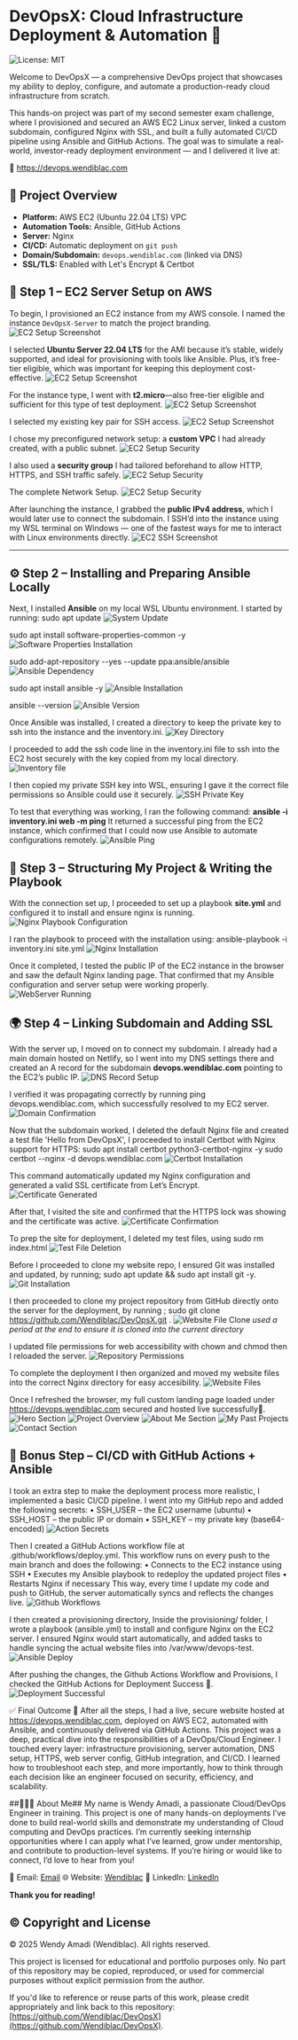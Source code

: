 # DevOpsX: Cloud Infrastructure Deployment & Automation 🚀
![License: MIT](https://img.shields.io/badge/License-MIT-yellow.svg)

Welcome to DevOpsX — a comprehensive DevOps project that showcases my ability to deploy, configure, and automate a production-ready cloud infrastructure from scratch.

This hands-on project was part of my second semester exam challenge, where I provisioned and secured an AWS EC2 Linux server, linked a custom subdomain, configured Nginx with SSL, and built a fully automated CI/CD pipeline using Ansible and GitHub Actions.
The goal was to simulate a real-world, investor-ready deployment environment — and I delivered it live at:

🔗 https://devops.wendiblac.com

## 🔧 Project Overview

- **Platform:** AWS EC2 (Ubuntu 22.04 LTS) VPC
- **Automation Tools:** Ansible, GitHub Actions
- **Server:** Nginx
- **CI/CD:** Automatic deployment on `git push`
- **Domain/Subdomain:** `devops.wendiblac.com` (linked via DNS)
- **SSL/TLS:** Enabled with Let's Encrypt & Certbot


## 🚀 Step 1 – EC2 Server Setup on AWS

To begin, I provisioned an EC2 instance from my AWS console. I named the instance `DevOpsX-Server` to match the project branding.
![EC2 Setup Screenshot](./screenshots/ec2-name.png)

I selected **Ubuntu Server 22.04 LTS** for the AMI because it’s stable, widely supported, and ideal for provisioning with tools like Ansible. Plus, it’s free-tier eligible, which was important for keeping this deployment cost-effective.
![EC2 Setup Screenshot](./screenshots/ec2-ubuntu.png)

For the instance type, I went with **t2.micro**—also free-tier eligible and sufficient for this type of test deployment.
![EC2 Setup Screenshot](./screenshots/ec2-type.png)

I selected my existing key pair for SSH access.
![EC2 Setup Screenshot](./screenshots/ec2-key.png)

I chose my preconfigured network setup: a **custom VPC** I had already created, with a public subnet.
![EC2 Setup Security](./screenshots/vpc.png) 

I also used a **security group** I had tailored beforehand to allow HTTP, HTTPS, and SSH traffic safely.
![EC2 Setup Security](./screenshots/ec2-sg.png)

The complete Network Setup.
![EC2 Setup Security](./screenshots/ec2-network.png)

After launching the instance, I grabbed the **public IPv4 address**, which I would later use to connect the subdomain. 
I SSH’d into the instance using my WSL terminal on Windows — one of the fastest ways for me to interact with Linux environments directly.
![EC2 SSH Screenshot](./screenshots/ssh.png)

---

## ⚙️ Step 2 – Installing and Preparing Ansible Locally

Next, I installed **Ansible** on my local WSL Ubuntu environment. I started by running:
sudo apt update
![System Update](./screenshots/sys-update.png)

sudo apt install software-properties-common -y
![Software Properties Installation](./screenshots/software-install.png)

sudo add-apt-repository --yes --update ppa:ansible/ansible
![Ansible Dependency](./screenshots/ppa-ansible.png)

sudo apt install ansible -y
![Ansible Installation](./screenshots/ansible.png)

ansible --version
![Ansible Version](./screenshots/ansible-v.png)

Once Ansible was installed, I created a directory to keep the private key to ssh into the instance and the inventory.ini.
![Key Directory](./screenshots/key-dir.png)

I proceeded to add the ssh code line in the inventory.ini file to ssh into the EC2 host securely with the key copied from my local directory.
![Inventory file](./screenshots/inventory.png)

I then copied my private SSH key into WSL, ensuring I gave it the correct file permissions so Ansible could use it securely.
![SSH Private Key](./screenshots/key.png)

To test that everything was working, I ran the following command:
**ansible -i inventory.ini web -m ping**
It returned a successful ping from the EC2 instance, which confirmed that I could now use Ansible to automate configurations remotely.
![Ansible Ping](./screenshots/ansible-ping.png)

## 📁 Step 3 – Structuring My Project & Writing the Playbook

With the connection set up, I proceeded to set up a playbook **site.yml** and configured it to install and ensure nginx is running. 
![Nginx Playbook Configuration](./screenshots/playbook-nginx.png)

I ran the playbook to proceed with the installation using:
ansible-playbook -i inventory.ini site.yml
![Nginx Installation](./screenshots/nginx.png)

Once it completed, I tested the public IP of the EC2 instance in the browser and saw the default Nginx landing page. That confirmed that my Ansible configuration and server setup were working properly.
![WebServer Running](./screenshots/webserver.png)

## 🌍 Step 4 – Linking Subdomain and Adding SSL

With the server up, I moved on to connect my subdomain. I already had a main domain hosted on Netlify, so I went into my DNS settings there and created an A record for the subdomain **devops.wendiblac.com** pointing to the EC2’s public IP.
![DNS Record Setup](./screenshots/dns.png)

I verified it was propagating correctly by running ping devops.wendiblac.com, which successfully resolved to my EC2 server.
![Domain Confirmation](./screenshots/devops-ping.png)

Now that the subdomain worked, I deleted the default Nginx file and created a test file 'Hello from DevOpsX', I proceeded to install Certbot with Nginx support for HTTPS:
sudo apt install certbot python3-certbot-nginx -y
sudo certbot --nginx -d devops.wendiblac.com
![Certbot Installation](./screenshots/certbot-inst.png)

This command automatically updated my Nginx configuration and generated a valid SSL certificate from Let’s Encrypt. 
![Certificate Generated](./screenshots/cert.png)

After that, I visited the site and confirmed that the HTTPS lock was showing and the certificate was active.
![Certificate Confirmation](./screenshots/test-site.png)

To prep the site for deployment, I deleted my test files, using sudo rm index.html
![Test File Deletion](./screenshots/rm-testfile.png) 

Before I proceeded to clone my website repo, I ensured Git was installed and updated, by running; sudo apt update && sudo apt install git -y.
![Git Installation](./screenshots/git-inst.png) 

I then proceeded to clone my project repository from GitHub directly onto the server for the deployment, by running ; sudo git clone https://github.com/Wendiblac/DevOpsX.git .
![Website File Clone](./screenshots/repo.png)
_used a period at the end to ensure it is cloned into the current directory_

I updated file permissions for web accessibility with chown and chmod then I reloaded the server.
![Repository Permissions](./screenshots/repo-perm.png)

To complete the deployment I then organized and moved my website files into the correct Nginx directory for easy accesibility.
![Website Files](./screenshots/site-files.png)
 
Once I refreshed the browser, my full custom landing page loaded under https://devops.wendiblac.com secured and hosted live successfully🚀.
![Hero Section](./screenshots/hero.png)
![Project Overview](./screenshots/overview.png)
![About Me Section](./screenshots/about.png)
![My Past Projects](./screenshots/projects.png)
![Contact Section](./screenshots/contact.png)


## 🔁 Bonus Step – CI/CD with GitHub Actions + Ansible
I took an extra step to make the deployment process more realistic, I implemented a basic CI/CD pipeline.
I went into my GitHub repo and added the following secrets:
•	SSH_USER – the EC2 username (ubuntu)
•	SSH_HOST – the public IP or domain
•	SSH_KEY – my private key (base64-encoded)
![Action Secrets](./screenshots/secrets.png)

Then I created a GitHub Actions workflow file at .github/workflows/deploy.yml. This workflow runs on every push to the main branch and does the following:
•	Connects to the EC2 instance using SSH
•	Executes my Ansible playbook to redeploy the updated project files
•	Restarts Nginx if necessary
This way, every time I update my code and push to GitHub, the server automatically syncs and reflects the changes live.
![Github Workflows](./screenshots/deploy-yml.png)


I then created a provisioning directory, Inside the provisioning/ folder, I wrote a playbook (ansible.yml) to install and configure Nginx on the EC2 server. I ensured Nginx would start automatically, and added tasks to handle syncing the actual website files into /var/www/devops-test.
![Ansible Deploy](./screenshots/ansible-yml.png)

After pushing the changes, the Github Actions Workflow and Provisions, I checked the GitHub Actions for Deployment Success 🚀.
![Deployment Successful](./screenshots/deployed.png)


✅ Final Outcome 🍾
After all the steps, I had a live, secure website hosted at https://devops.wendiblac.com, deployed on AWS EC2, automated with Ansible, and continuously delivered via GitHub Actions.
This project was a deep, practical dive into the responsibilities of a DevOps/Cloud Engineer. I touched every layer: infrastructure provisioning, server automation, DNS setup, HTTPS, web server config, GitHub integration, and CI/CD.
I learned how to troubleshoot each step, and more importantly, how to think through each decision like an engineer focused on security, efficiency, and scalability.


##🙋🏽‍♀️ About Me##
My name is Wendy Amadi, a passionate Cloud/DevOps Engineer in training. This project is one of many hands-on deployments I’ve done to build real-world skills and demonstrate my understanding of Cloud computing and DevOps practices.
I’m currently seeking internship opportunities where I can apply what I’ve learned, grow under mentorship, and contribute to production-level systems.
If you’re hiring or would like to connect, I’d love to hear from you!

📧 Email: [Email](info@wendiblac.com)
🌐 Website: [Wendiblac](https://www.wendiblac.com)
🔗 LinkedIn: [LinkedIn](https://www.linkedin.com/in/wendiblac)

**Thank you for reading!**

## © Copyright and License

© 2025 Wendy Amadi (Wendiblac). All rights reserved.

This project is licensed for educational and portfolio purposes only. No part of this repository may be copied, reproduced, or used for commercial purposes without explicit permission from the author.

If you'd like to reference or reuse parts of this work, please credit appropriately and link back to this repository: [https://github.com/Wendiblac/DevOpsX](https://github.com/Wendiblac/DevOpsX).
